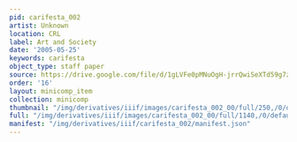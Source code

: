 ```yaml
---
pid: carifesta_002
artist: Unknown
location: CRL
label: Art and Society
date: '2005-05-25'
keywords: carifesta
object_type: staff paper
source: https://drive.google.com/file/d/1gLVFe0pMNuOgH-jrrQwiSeXTd59g7zhZ/view?usp=sharing
order: '16'
layout: minicomp_item
collection: minicomp
thumbnail: "/img/derivatives/iiif/images/carifesta_002_00/full/250,/0/default.jpg"
full: "/img/derivatives/iiif/images/carifesta_002_00/full/1140,/0/default.jpg"
manifest: "/img/derivatives/iiif/carifesta_002/manifest.json"
---
```

